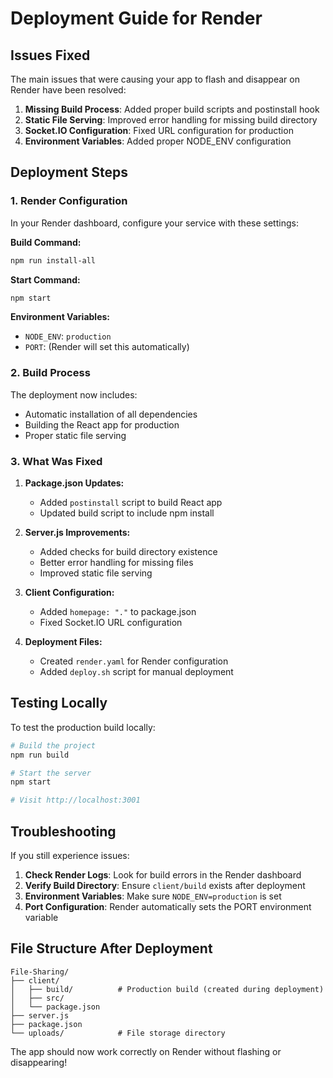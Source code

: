 # Deployment Guide for Render

## Issues Fixed

The main issues that were causing your app to flash and disappear on Render have been resolved:

1. **Missing Build Process**: Added proper build scripts and postinstall hook
2. **Static File Serving**: Improved error handling for missing build directory
3. **Socket.IO Configuration**: Fixed URL configuration for production
4. **Environment Variables**: Added proper NODE_ENV configuration

## Deployment Steps

### 1. Render Configuration

In your Render dashboard, configure your service with these settings:

**Build Command:**

```bash
npm run install-all
```

**Start Command:**

```bash
npm start
```

**Environment Variables:**

- `NODE_ENV`: `production`
- `PORT`: (Render will set this automatically)

### 2. Build Process

The deployment now includes:

- Automatic installation of all dependencies
- Building the React app for production
- Proper static file serving

### 3. What Was Fixed

1. **Package.json Updates:**

   - Added `postinstall` script to build React app
   - Updated build script to include npm install

2. **Server.js Improvements:**

   - Added checks for build directory existence
   - Better error handling for missing files
   - Improved static file serving

3. **Client Configuration:**

   - Added `homepage: "."` to package.json
   - Fixed Socket.IO URL configuration

4. **Deployment Files:**
   - Created `render.yaml` for Render configuration
   - Added `deploy.sh` script for manual deployment

## Testing Locally

To test the production build locally:

```bash
# Build the project
npm run build

# Start the server
npm start

# Visit http://localhost:3001
```

## Troubleshooting

If you still experience issues:

1. **Check Render Logs**: Look for build errors in the Render dashboard
2. **Verify Build Directory**: Ensure `client/build` exists after deployment
3. **Environment Variables**: Make sure `NODE_ENV=production` is set
4. **Port Configuration**: Render automatically sets the PORT environment variable

## File Structure After Deployment

```
File-Sharing/
├── client/
│   ├── build/          # Production build (created during deployment)
│   ├── src/
│   └── package.json
├── server.js
├── package.json
└── uploads/            # File storage directory
```

The app should now work correctly on Render without flashing or disappearing!
